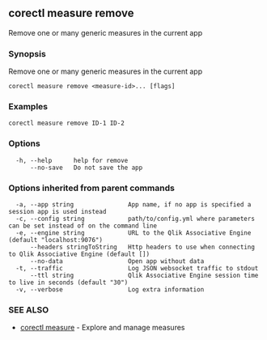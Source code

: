## corectl measure remove

Remove one or many generic measures in the current app

### Synopsis

Remove one or many generic measures in the current app

```
corectl measure remove <measure-id>... [flags]
```

### Examples

```
corectl measure remove ID-1 ID-2
```

### Options

```
  -h, --help      help for remove
      --no-save   Do not save the app
```

### Options inherited from parent commands

```
  -a, --app string               App name, if no app is specified a session app is used instead
  -c, --config string            path/to/config.yml where parameters can be set instead of on the command line
  -e, --engine string            URL to the Qlik Associative Engine (default "localhost:9076")
      --headers stringToString   Http headers to use when connecting to Qlik Associative Engine (default [])
      --no-data                  Open app without data
  -t, --traffic                  Log JSON websocket traffic to stdout
      --ttl string               Qlik Associative Engine session time to live in seconds (default "30")
  -v, --verbose                  Log extra information
```

### SEE ALSO

* [corectl measure](corectl_measure.md)	 - Explore and manage measures

